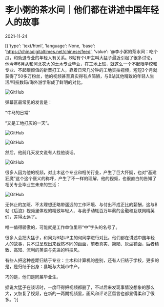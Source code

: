 # 李小粥的茶水间｜他们都在讲述中国年轻人的故事

2021-11-24

[{'type': 'text/html', 'language': None, 'base': 'https://chinadigitaltimes.net/chinese/feed', 'value': '@李小粥的茶水间：吃个瓜，和劝退专业的年轻人有关系。B站有个UP主叫大猛子最近引起了很多讨论，他今年6月从和河北农大的土木专业毕业，在工地上班，就这么一个不起眼学校和专业、不起眼颜值的新晋打工人，靠着日常几分钟的工地实拍视频，短短3个月就获得了50多万粉丝，他的视频甚至真实得有点简陋，与B站其他精致的年轻人生活/科技数码/海外游学形成了鲜明的对比。

![GitHub](https://chinadigitaltimes.net/chinese/files/2021/11/image-1637768215682.png)

弹幕区最常见的发言是：

“牛马的日常”

“又是工地打灰的一天”。

![GitHub](https://chinadigitaltimes.net/chinese/files/2021/11/image-1637768228670.png)

![GitHub](https://chinadigitaltimes.net/chinese/files/2021/11/image-1637768247435.png)

然后，他前几天发文说有人找他谈话。

![GitHub](https://chinadigitaltimes.net/chinese/files/2021/11/image-1637768268165.png)

很多人因为他的视频，对土木这个专业和相关行业，产生了巨大怀疑，也对“基建狂魔”这个这个褒义的称呼，产生了不一样的理解，他的视频，也很直白的告知了相关专业毕业生未来的生活：

![GitHub](https://chinadigitaltimes.net/chinese/files/2021/11/image-1637768319619.png)

无休止的加班、不太理想还略带遥远的工作环境、与付出不成正比的薪酬，这与B站《后浪》视频里体现的精致年轻人、与我乎动辄百万年薪的金融和互联网精英们，差得太远了。

唯一值得骄傲的，可能就是工作单位里带“中”字头的名号了。

很多人会把大猛子，和同为B站UP主的何同学进行对比，他们都在讲述中国年轻人的故事，只不过呈现出来截然不同的画面，前者真实、简陋、灰尘铺面，后者精致、高知、流利的英语与先进的科技风。





有些人把这种差距归结于专业：土木和计算机的差别，还有人归结于学校，更多的是，是归结于出身：县城与大城市中产。

巧的是，他们是同届毕业生。

据说大猛子在谈话时，一度吓得把视频都删了，不过后来发现事情没想象的那么大，又恢复了视频，在新的一两期视频里，画风和评论区留言也都显得柔和了很多。'}]